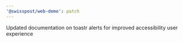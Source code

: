 ```yaml
---
'@swisspost/web-demo': patch
---
```


Updated documentation on toastr alerts for improved accessibility user experience
